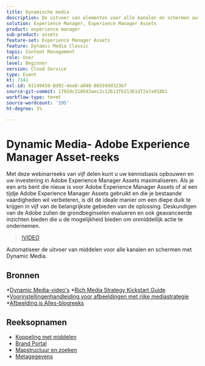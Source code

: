 ```yaml
---
title: Dynamische media
description: De uitvoer van elementen voor alle kanalen en schermen automatiseren
solution: Experience Manager, Experience Manager Assets
product: experience manager
sub-product: assets
feature-set: Experience Manager Assets
feature: Dynamic Media Classic
topic: Content Management
role: User
level: Beginner
version: Cloud Service
type: Event
kt: 7341
exl-id: 01149450-8d92-4ea8-a048-86559dd323b7
source-git-commit: 1792dc318643aec2c12613f621361d72a7a918b1
workflow-type: tm+mt
source-wordcount: '195'
ht-degree: 1%

---
```


# Dynamic Media- Adobe Experience Manager Asset-reeks

Met deze webinarreeks van vijf delen kunt u uw kennisbasis opbouwen en uw investering in Adobe Experience Manager Assets maximaliseren. Als je een arts bent die nieuw is voor Adobe Experience Manager Assets of al een tijdje Adobe Experience Manager Assets gebruikt en die je bestaande vaardigheden wil verbeteren, is dit de ideale manier om een diepe duik te krijgen in vijf van de belangrijkste gebieden van de oplossing. Deskundigen van de Adobe zullen de grondbeginselen evalueren en ook geavanceerde inzichten bieden die u de mogelijkheid bieden om onmiddellijk actie te ondernemen.

>[!VIDEO](https://video.tv.adobe.com/v/332132/?quality=12&learn=on&hidetitle=true)

Automatiseer de uitvoer van middelen voor alle kanalen en schermen met Dynamic Media.

## Bronnen

*[Dynamic Media-video&#39;s](https://experienceleague.adobe.com/docs/experience-manager-learn/assets/dynamic-media/dynamic-media-overview-feature-video-use.html#dynamic-media)
*[Rich Media Strategy Kickstart Guide](https://www.adobe.com/content/dam/www/us/en/experience-manager/pdfs/dynamic-media-kickstart-guide-2019.pdf)
*[Voorinstellingenhandleiding voor afbeeldingen met rijke mediastrategie](https://www.adobe.com/content/dam/www/us/en/experience-manager/pdfs/dynamic-media-image-preset-guide.pdf)
*[Afbeelding is Alles-blogreeks](https://business.adobe.com/blog/basics/image-is-everything-part-1-has-your-rich-media-strategy-expired)

## Reeksopnamen

* [Koppeling met middelen](asset-link.md)
* [Brand Portal](brand-portal.md)
* [Mapstructuur en zoeken](folder-structure-search.md)
* [Metagegevens](metadata.md)
